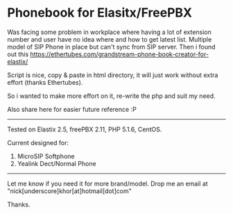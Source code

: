 # Phonebook for Elasitx/FreePBX
Was facing some problem in workplace where having a lot of extension number and user have no idea where and how to get latest list.
Multiple model of SIP Phone in place but can't sync from SIP server.
Then i found out this https://ethertubes.com/grandstream-phone-book-creator-for-elastix/

Script is nice, copy & paste in html directory, it will just work without extra effort (thanks Ethertubes).

So i wanted to make more effort on it, re-write the php and suit my need.

Also share here for easier future reference :P

----------------------------------------------------------------------------

Tested on Elastix 2.5, freePBX	2.11, PHP 5.1.6,  CentOS.

Current designed for:
1. MicroSIP Softphone
2. Yealink Dect/Normal Phone

----------------------------------------------------------------------------

Let me know if you need it for more brand/model.
Drop me an email at  "nick[underscore]khor[at]hotmail[dot]com"

Thanks.
